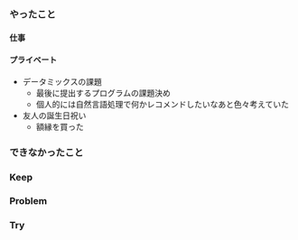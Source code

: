 ### やったこと

#### 仕事


#### プライベート

- データミックスの課題
  - 最後に提出するプログラムの課題決め
  - 個人的には自然言語処理で何かレコメンドしたいなあと色々考えていた
- 友人の誕生日祝い
  - 額縁を買った


### できなかったこと



### Keep



### Problem



### Try
